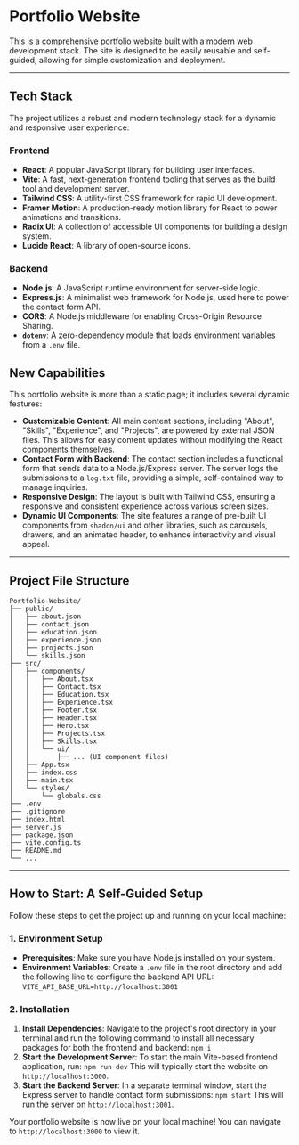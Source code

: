 # Portfolio Website

This is a comprehensive portfolio website built with a modern web development stack. The site is designed to be easily reusable and self-guided, allowing for simple customization and deployment.

-----

## Tech Stack

The project utilizes a robust and modern technology stack for a dynamic and responsive user experience:

### Frontend

  * **React**: A popular JavaScript library for building user interfaces.
  * **Vite**: A fast, next-generation frontend tooling that serves as the build tool and development server.
  * **Tailwind CSS**: A utility-first CSS framework for rapid UI development.
  * **Framer Motion**: A production-ready motion library for React to power animations and transitions.
  * **Radix UI**: A collection of accessible UI components for building a design system.
  * **Lucide React**: A library of open-source icons.

### Backend

  * **Node.js**: A JavaScript runtime environment for server-side logic.
  * **Express.js**: A minimalist web framework for Node.js, used here to power the contact form API.
  * **CORS**: A Node.js middleware for enabling Cross-Origin Resource Sharing.
  * **`dotenv`**: A zero-dependency module that loads environment variables from a `.env` file.

## New Capabilities

This portfolio website is more than a static page; it includes several dynamic features:

  * **Customizable Content**: All main content sections, including "About", "Skills", "Experience", and "Projects", are powered by external JSON files. This allows for easy content updates without modifying the React components themselves.
  * **Contact Form with Backend**: The contact section includes a functional form that sends data to a Node.js/Express server. The server logs the submissions to a `log.txt` file, providing a simple, self-contained way to manage inquiries.
  * **Responsive Design**: The layout is built with Tailwind CSS, ensuring a responsive and consistent experience across various screen sizes.
  * **Dynamic UI Components**: The site features a range of pre-built UI components from `shadcn/ui` and other libraries, such as carousels, drawers, and an animated header, to enhance interactivity and visual appeal.

-----

## Project File Structure

```
Portfolio-Website/
├── public/
│   ├── about.json
│   ├── contact.json
│   ├── education.json
│   ├── experience.json
│   ├── projects.json
│   └── skills.json
├── src/
│   ├── components/
│   │   ├── About.tsx
│   │   ├── Contact.tsx
│   │   ├── Education.tsx
│   │   ├── Experience.tsx
│   │   ├── Footer.tsx
│   │   ├── Header.tsx
│   │   ├── Hero.tsx
│   │   ├── Projects.tsx
│   │   ├── Skills.tsx
│   │   └── ui/
│   │       ├── ... (UI component files)
│   ├── App.tsx
│   ├── index.css
│   ├── main.tsx
│   └── styles/
│       └── globals.css
├── .env
├── .gitignore
├── index.html
├── server.js
├── package.json
├── vite.config.ts
├── README.md
└── ...
```

-----

## How to Start: A Self-Guided Setup

Follow these steps to get the project up and running on your local machine:

### 1\. Environment Setup

  * **Prerequisites**: Make sure you have Node.js installed on your system.
  * **Environment Variables**: Create a `.env` file in the root directory and add the following line to configure the backend API URL:
    `VITE_API_BASE_URL=http://localhost:3001`

### 2\. Installation

1.  **Install Dependencies**: Navigate to the project's root directory in your terminal and run the following command to install all necessary packages for both the frontend and backend:
    `npm i`
2.  **Start the Development Server**: To start the main Vite-based frontend application, run:
    `npm run dev`
    This will typically start the website on `http://localhost:3000`.
3.  **Start the Backend Server**: In a separate terminal window, start the Express server to handle contact form submissions:
    `npm start`
    This will run the server on `http://localhost:3001`.

Your portfolio website is now live on your local machine\! You can navigate to `http://localhost:3000` to view it.